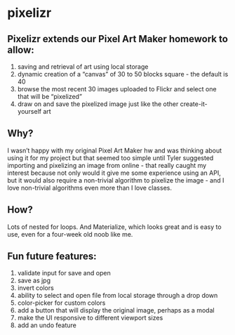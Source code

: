 # pixelizr
## Pixelizr extends our Pixel Art Maker homework to allow:

1. saving and retrieval of art using local storage
2. dynamic creation of a “canvas” of 30 to 50 blocks square - the default is 40
3. browse the most recent 30 images uploaded to Flickr and select one that will be “pixelized”
4. draw on and save the pixelized image just like the other create-it-yourself art

## Why?

I wasn’t happy with my original Pixel Art Maker hw and was thinking about using it for my project but that seemed too simple
until Tyler suggested importing and pixelizing an image from online - that really caught my interest because not only would
it give me some experience using an API, but it would also require a non-trivial algorithm to pixelize the image - and I
love non-trivial algorithms even more than I love classes.

## How?

Lots of nested for loops. And Materialize, which looks great and is easy to use, even for a four-week old noob like me.

## Fun future features:

1. validate input for save and open
2. save as jpg
3. invert colors
4. ability to select and open file from local storage through a drop down
5. color-picker for custom colors
6. add a button that will display the original image, perhaps as a modal
7. make the UI responsive to different viewport sizes
8. add an undo feature
